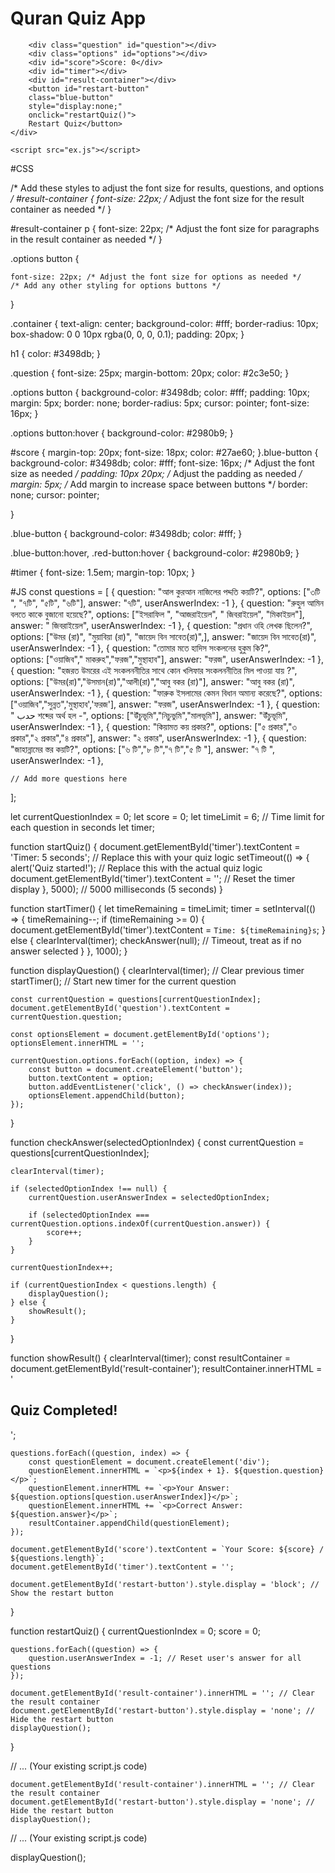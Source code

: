 <!DOCTYPE html>
<html lang="en">
<head>
    <meta charset="UTF-8">
    <meta name="viewport" content="width=device-width, initial-scale=1.0">
    <title>  Quiz App</title>
    <link rel="stylesheet" href="style.css">
</head>
<body>
    <div class="container">
        <h1> Quran Quiz App</h1>
    
        <div class="question" id="question"></div>
        <div class="options" id="options"></div>
        <div id="score">Score: 0</div>
        <div id="timer"></div>
        <div id="result-container"></div>
        <button id="restart-button" 
        class="blue-button" 
        style="display:none;" 
        onclick="restartQuiz()">
        Restart Quiz</button>
    </div>

    <script src="ex.js"></script>
</body>
</html>






#CSS





/* Add these styles to adjust the font size for results, questions, and options */
#result-container {
    font-size: 22px; /* Adjust the font size for the result container as needed */
}

#result-container p {
    font-size: 22px; /* Adjust the font size for paragraphs in the result container as needed */
}

.options button {
     
    font-size: 22px; /* Adjust the font size for options as needed */
    /* Add any other styling for options buttons */
}

.container {
    text-align: center;
    background-color: #fff;
    border-radius: 10px;
    box-shadow: 0 0 10px rgba(0, 0, 0, 0.1);
    padding: 20px;
}

h1 {
    color: #3498db;
}

.question {
    font-size: 25px;
    margin-bottom: 20px;
    color: #2c3e50;
}

.options button {
    background-color: #3498db;
    color: #fff;
    padding: 10px;
    margin: 5px;
    border: none;
    border-radius: 5px;
    cursor: pointer;
    font-size: 16px;
}

.options button:hover {
    background-color: #2980b9;
}

#score {
    margin-top: 20px;
    font-size: 18px;
    color: #27ae60;
}.blue-button {
    background-color: #3498db;
    color: #fff;
    font-size: 16px; /* Adjust the font size as needed */
    padding: 10px 20px; /* Adjust the padding as needed */
    margin: 5px; /* Add margin to increase space between buttons */
    border: none;
    cursor: pointer;

}

.blue-button {
    background-color: #3498db;
    color: #fff;
}


.blue-button:hover, .red-button:hover {
    background-color: #2980b9;
}

#timer {
    font-size: 1.5em;
    margin-top: 10px;
}




#JS
const questions = [
    {
        question: "আল কুরআন নাজিলের পদ্দতি কয়টি?",
        options: ["৩টি ", "৭টি", "৫টি", "৬টি"],
        answer: "৭টি",
        userAnswerIndex: -1
    },
    {
        question: "রুহুল আমিন বলতে কাকে বুজানো হয়েছে?",
        options: ["ইসরাফিল ", "আজরাইয়েল", " জিবরাইয়েল", "মিকাইয়ল"],
        answer: " জিবরাইয়েল",
        userAnswerIndex: -1
    },
    {
        question: "প্রধান ওহি লেখক ছিলেন?",
        options: ["উমর (রা)", "মুয়াবিয়া (রা)", "জায়েদ বিন সাবেত(রা)",],
        answer: "জায়েদ বিন সাবেত(রা)",
        userAnswerIndex: -1
    },
    {
        question: "তোমার মতে হাদিস সংকলনের হুকুম কি?",  
        options: ["ওয়াজিব"," মাকরুহ","ফরজ","মুস্থাহাব"],
        answer: "ফরজ",
        userAnswerIndex: -1
    },
    { 
        question: "হজরত উমরের এই সংকলননীতির সাথে কোন খলিফার সংকলননীতির মিল পাওয়া যায় ?",
        options: ["উমর(রা)","উসমান(রা)","আলী(রা)","আবু বকর (রা)"],
        answer: "আবু বকর (রা)",
        userAnswerIndex: -1
    },
    {
        question: "ফারুক ইসলামের কেমন বিধান অমান্য করেছে?",
        options: ["ওয়াজিব","সুন্নত",'মুস্থাহাব','ফরজ'],
        answer: "ফরজ",
        userAnswerIndex: -1
    },
    {
        question: "  حدب শব্দের অর্থ হল -",
        options: ["উঁচুভূমি","নিচুভুমি","মালভূমি"],
        answer: "উঁচুভূমি",
        userAnswerIndex: -1
    },
     {
        question: "কিয়ামত কয় প্রকার?",
        options: ["৫ প্রকার","৩ প্রকার","২ প্রকার","৪ প্রকার"],
        answer: "২ প্রকার",
        userAnswerIndex: -1
    },
    {
        question: "জাহান্নামের স্তর কয়টি?",
        options: ["৬ টি","৮ টি","৭ টি","৫ টি "],
        answer: "৭ টি ",
        userAnswerIndex: -1
    },
    
     
    
    // Add more questions here
];



let currentQuestionIndex = 0;
let score = 0;
let timeLimit = 6; // Time limit for each question in seconds
let timer;

function startQuiz() {
    document.getElementById('timer').textContent = 'Timer: 5 seconds'; // Replace this with your quiz logic
    setTimeout(() => {
        alert('Quiz started!'); // Replace this with the actual quiz logic
        document.getElementById('timer').textContent = ''; // Reset the timer display
    }, 5000); // 5000 milliseconds (5 seconds)
}


function startTimer() {
    let timeRemaining = timeLimit;
    timer = setInterval(() => {
        timeRemaining--;
        if (timeRemaining >= 0) {
            document.getElementById('timer').textContent = `Time: ${timeRemaining}s`;
        } else {
            clearInterval(timer);
            checkAnswer(null); // Timeout, treat as if no answer selected
        }
    }, 1000);
}

function displayQuestion() {
    clearInterval(timer); // Clear previous timer
    startTimer(); // Start new timer for the current question

    const currentQuestion = questions[currentQuestionIndex];
    document.getElementById('question').textContent = currentQuestion.question;

    const optionsElement = document.getElementById('options');
    optionsElement.innerHTML = '';

    currentQuestion.options.forEach((option, index) => {
        const button = document.createElement('button');
        button.textContent = option;
        button.addEventListener('click', () => checkAnswer(index));
        optionsElement.appendChild(button);
    });
}

function checkAnswer(selectedOptionIndex) {
    const currentQuestion = questions[currentQuestionIndex];

    clearInterval(timer);

    if (selectedOptionIndex !== null) {
        currentQuestion.userAnswerIndex = selectedOptionIndex;

        if (selectedOptionIndex === currentQuestion.options.indexOf(currentQuestion.answer)) {
            score++;
        }
    }

    currentQuestionIndex++;

    if (currentQuestionIndex < questions.length) {
        displayQuestion();
    } else {
        showResult();
    }
}

function showResult() {
    clearInterval(timer);
    const resultContainer = document.getElementById('result-container');
    resultContainer.innerHTML = '<h2>Quiz Completed!</h2>';
    
    questions.forEach((question, index) => {
        const questionElement = document.createElement('div');
        questionElement.innerHTML = `<p>${index + 1}. ${question.question}</p>`;
        questionElement.innerHTML += `<p>Your Answer: ${question.options[question.userAnswerIndex]}</p>`;
        questionElement.innerHTML += `<p>Correct Answer: ${question.answer}</p>`;
        resultContainer.appendChild(questionElement);
    });

    document.getElementById('score').textContent = `Your Score: ${score} / ${questions.length}`;
    document.getElementById('timer').textContent = '';
    
    document.getElementById('restart-button').style.display = 'block'; // Show the restart button
}

function restartQuiz() {
    currentQuestionIndex = 0;
    score = 0;
    
    questions.forEach((question) => {
        question.userAnswerIndex = -1; // Reset user's answer for all questions
    });

    document.getElementById('result-container').innerHTML = ''; // Clear the result container
    document.getElementById('restart-button').style.display = 'none'; // Hide the restart button
    displayQuestion();
}

// ... (Your existing script.js code)



    document.getElementById('result-container').innerHTML = ''; // Clear the result container
    document.getElementById('restart-button').style.display = 'none'; // Hide the restart button
    displayQuestion();


// ... (Your existing script.js code)



displayQuestion();

